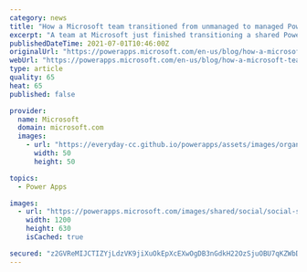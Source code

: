 ```yaml
---
category: news
title: "How a Microsoft team transitioned from unmanaged to managed Power Platform solutions"
excerpt: "A team at Microsoft just finished transitioning a shared Power Platform environment with 37 apps developed by 18 different teams from unmanaged to managed solutions. This post describes how we managed through the conversion in our environment shared by many teams with many solutions."
publishedDateTime: 2021-07-01T10:46:00Z
originalUrl: "https://powerapps.microsoft.com/en-us/blog/how-a-microsoft-team-transitioned-from-unmanaged-to-managed-power-platform-solutions/"
webUrl: "https://powerapps.microsoft.com/en-us/blog/how-a-microsoft-team-transitioned-from-unmanaged-to-managed-power-platform-solutions/"
type: article
quality: 65
heat: 65
published: false

provider:
  name: Microsoft
  domain: microsoft.com
  images:
    - url: "https://everyday-cc.github.io/powerapps/assets/images/organizations/microsoft.com-50x50.jpg"
      width: 50
      height: 50

topics:
  - Power Apps

images:
  - url: "https://powerapps.microsoft.com/images/shared/social/social-share-post-ignite.png"
    width: 1200
    height: 630
    isCached: true

secured: "z2GVReMIJCTIZYjLdzVK9jiXuOkEpXcEXwOgDB3nGdkH22OzSjuOBU7qKZWbDu1/pG3oiUlEBeyky3rBg0Zw113rydFyAmWEh64qCmXJwCI3jdRs2/3Ry6A+Gidxw5pem7h2LGBp5iy0OJXXw8356fn7sMWKUUd3spL+tyS7H2wDCFPWFt6qTYKW0RUmyNNFvsUJI+L4f08HTokHRXSCsLQXKeUqA5BhVzlmkh0UpQr2WFV8bojSZDS26QQ2qp6MF+kVdQ6bQ0PV+tmEUpIlu7W7sMroFuDhYhFhRkPUs2riovDmYeOdxDPEvmDnHyUoo+HMWrmZAXbXclgJ/EQwOYA+dEHXROvsbqY646wwX78=;PGvQxzeWPUmSW/Vwyn46Iw=="
---
```


